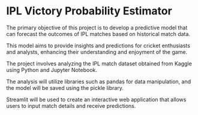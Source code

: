 # IPL Victory Probability Estimator

The primary objective of this project is to develop a predictive model that can forecast the outcomes of IPL matches based on historical match data.

This model aims to provide insights and predictions for cricket enthusiasts and analysts, enhancing their understanding and enjoyment of the game.

The project involves analyzing the IPL match dataset obtained from Kaggle using Python and Jupyter Notebook.

The analysis will utilize libraries such as pandas for data manipulation, and the model will be saved using the pickle library.

Streamlit will be used to create an interactive web application that allows users to input match details and receive predictions.

